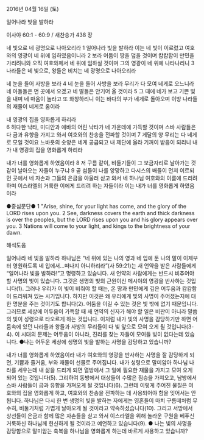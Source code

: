 2016년 04월 16일 (토)

일어나라 빛을 발하라



이사야 60:1 - 60:9 / 새찬송가 438 장


네 빛으로 네 광명으로 나아오리라
1 일어나라 빛을 발하라 이는 네 빛이 이르렀고 여호와의 영광이 네 위에 임하였음이니라 2 보라 어둠이 땅을 덮을 것이며 캄캄함이 만민을 가리려니와 오직 여호와께서 네 위에 임하실 것이며 그의 영광이 네 위에 나타나리니 3 나라들은 네 빛으로, 왕들은 비치는 네 광명으로 나아오리라 

네 눈을 들어 사방을 보라 
4 네 눈을 들어 사방을 보라 무리가 다 모여 네게로 오느니라 네 아들들은 먼 곳에서 오겠고 네 딸들은 안기어 올 것이라 5 그 때에 네가 보고 기쁜 빛을 내며 네 마음이 놀라고 또 화창하리니 이는 바다의 부가 네게로 돌아오며 이방 나라들의 재물이 네게로 옴이라

내 영광의 집을 영화롭게 하리라  
6 허다한 낙타, 미디안과 에바의 어린 낙타가 네 가운데에 가득할 것이며 스바 사람들은 다 금과 유향을 가지고 와서 여호와의 찬송을 전파할 것이며 7 게달의 양 무리는 다 네게로 모일 것이요 느바욧의 숫양은 네게 공급되고 내 제단에 올라 기꺼이 받음이 되리니 내가 내 영광의 집을 영화롭게 하리라

내가 너를 영화롭게 하였음이라
8 저 구름 같이, 비둘기들이 그 보금자리로 날아가는 것 같이 날아오는 자들이 누구냐 9 곧 섬들이 나를 앙망하고 다시스의 배들이 먼저 이르되 먼 곳에서 네 자손과 그들의 은금을 아울러 싣고 와서 네 하나님 여호와의 이름에 드리려 하며 이스라엘의 거룩한 이에게 드리려 하는 자들이라 이는 내가 너를 영화롭게 하였음이라

●중심문단● 1 "Arise, shine, for your light has come, and the glory of the LORD rises upon you. 2 See, darkness covers the earth and thick darkness is over the peoples, but the LORD rises upon you and his glory appears over you. 3 Nations will come to your light, and kings to the brightness of your dawn.

해석도움





일어나라 네 빛을 발하라
하나님은 “네 위에 있는 나의 영과 네 입에 둔 나의 말이 이제부터 영원하도록 네 입에서…떠나지 아니하리라”(사 59:21)는 새 언약을 받은 사람들에게 “일어나라 빛을 발하라!”고 명령하고 있습니다. 새 언약의 사람에게는 반드시 비추어야 할 사명의 빛이 있습니다. 그것은 생명의 빛의 근원이신 메시야의 영광을 반사하는 것입니다(1). 그러나 우리가 이 빛이 비춰야 할 때는, 온 땅과 만민에게 깊은 어두움과 캄캄함이 드리워져 있는 시기입니다. 하지만 이것은 왜 우리에게 빛의 사명이 주어졌는지에 대한 명분을 주는 것이기도 합니다(2). 어둠을 이길 수 있는 것은 빛 밖에 없기 때문입니다. 그러므로 세상에 어두움이 가득할 때 새 언약의 신자가 해야 할 일은 비판이 아니라 말씀의 빛이 성령으로 타오르게 하는 것입니다. 이처럼 내가 빛의 사명을 감당하기만 하면 어둠속에 있던 나라들과 왕들과 사방의 무리들이 다 빛 앞으로 모여 오게 될 것입니다(3-4). 이 시대의 문제는 어두움이 아니라, 진리를 찾는 자들이 모여들 빛이 없다는데 있습니다.
●나는 어두운 세상에 생명의 빛을 발하는 사명을 감당하고 있습니까?

내가 너를 영화롭게 하였음이라
내가 여호와의 영광을 반사하는 사명을 잘 감당하게 되면, 기쁨과 즐거움, 부와 재물이 선물로 주어집니다. 내가 성령으로 말미암아 하나님 나라를 세우는데 내 삶을 드리게 되면 열방에서 그 일에 필요한 재물을 가지고 모여 오게 되어 있는 것입니다(5). 그리하여 동방에서 대상들이 수많은 짐승을 가져오고, 남방에서 스바 사람들이 금과 유향을 가져오게 될 것입니다(6). 그런데 이렇게 주어진 물질은 여호와의 집을 영화롭게 하고, 여호와의 찬송을 전파하는 데 사용되어야 함을 잊어서는 안 됩니다. 하나님은 다시 한 번 생명의 빛을 발하는 자에게는 영혼들이 마치 구름떼처럼 무수히, 비둘기처럼 가볍게 날아오게 될 것이라고 약속하셨습니다(10). 그리고 서방에서 상선들이 은금과 함께 많은 자손들을 싣고 와서 이스라엘을 위해 놀라운 구원을 베푸신 거룩하신 하나님께 헌신하게 될 것이라고 예언하고 있습니다(9). 
● 나는 빛의 사명을 감당함으로 말미암는 축복을 하나님을 영화롭게 하는데 바르게 사용하고 있습니까?